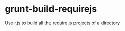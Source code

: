 grunt-build-requirejs
=====================

Use r.js to build all the require.js projects of a directory